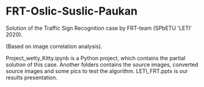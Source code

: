 # FRT-Oslic-Suslic-Paukan
Solution of the Traffic Sign Recognition case by FRT-team (SPbETU 'LETI' 2020).

(Based on image correlation analysis).

Project_wetty_Kitty.ipynb is a Python project, which contains the partial solution of this case.
Another folders contains the source images, converted source images and some pics to test the algorithm.
LETI_FRT.pptx is our results presentation.